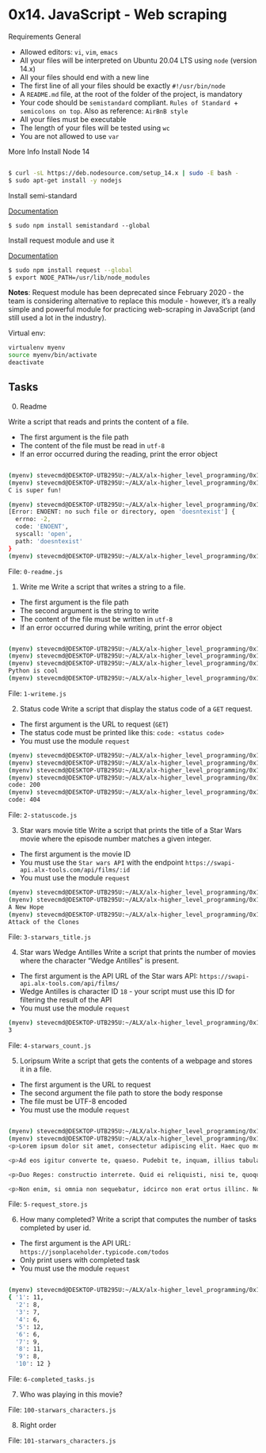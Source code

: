 # 0x14. JavaScript - Web scraping

Requirements
General

- Allowed editors: `vi`, `vim`, `emacs`
- All your files will be interpreted on Ubuntu 20.04 LTS using `node` (version 14.x)
- All your files should end with a new line
- The first line of all your files should be exactly `#!/usr/bin/node`
- A `README.md` file, at the root of the folder of the project, is mandatory
- Your code should be `semistandard` compliant. `Rules of Standard `+ `semicolons on top`. Also as reference: `AirBnB style`
- All your files must be executable
- The length of your files will be tested using `wc`
- You are not allowed to use `var`

More Info
Install Node 14
```sh

$ curl -sL https://deb.nodesource.com/setup_14.x | sudo -E bash -
$ sudo apt-get install -y nodejs
```

Install semi-standard

[Documentation](https://github.com/standard/semistandard)


`$ sudo npm install semistandard --global`

Install request module and use it

[Documentation](https://github.com/request/request)

```sh
$ sudo npm install request --global
$ export NODE_PATH=/usr/lib/node_modules
```

<b>Notes</b>: Request module has been deprecated since February 2020 - the team is considering alternative to replace this module - however, it’s a really simple and powerful module for practicing web-scraping in JavaScript (and still used a lot in the industry).

Virtual env:
```sh
virtualenv myenv
source myenv/bin/activate
deactivate
```

## Tasks
0. Readme

Write a script that reads and prints the content of a file.

* The first argument is the file path
* The content of the file must be read in `utf-8`
* If an error occurred during the reading, print the error object


```sh

(myenv) stevecmd@DESKTOP-UTB295U:~/ALX/alx-higher_level_programming/0x14-javascript-web_scraping$ chmod +x 0-readme.js 
(myenv) stevecmd@DESKTOP-UTB295U:~/ALX/alx-higher_level_programming/0x14-javascript-web_scraping$ ./0-readme.js cisfun
C is super fun!

(myenv) stevecmd@DESKTOP-UTB295U:~/ALX/alx-higher_level_programming/0x14-javascript-web_scraping$ ./0-readme.js doesntexist
[Error: ENOENT: no such file or directory, open 'doesntexist'] {
  errno: -2,
  code: 'ENOENT',
  syscall: 'open',
  path: 'doesntexist'
}
(myenv) stevecmd@DESKTOP-UTB295U:~/ALX/alx-higher_level_programming/0x14-javascript-web_scraping$ semistandard 0-readme.js

```

File: `0-readme.js`

1. Write me 
Write a script that writes a string to a file.

- The first argument is the file path
- The second argument is the string to write
- The content of the file must be written in `utf-8`
- If an error occurred during while writing, print the error object

```sh

(myenv) stevecmd@DESKTOP-UTB295U:~/ALX/alx-higher_level_programming/0x14-javascript-web_scraping$ chmod +x 1-writeme.js 
(myenv) stevecmd@DESKTOP-UTB295U:~/ALX/alx-higher_level_programming/0x14-javascript-web_scraping$ ./1-writeme.js my_file.txt "Python is cool"
(myenv) stevecmd@DESKTOP-UTB295U:~/ALX/alx-higher_level_programming/0x14-javascript-web_scraping$ cat my_file.txt ; echo ""
Python is cool
(myenv) stevecmd@DESKTOP-UTB295U:~/ALX/alx-higher_level_programming/0x14-javascript-web_scraping$ semistandard 1-writeme.js 

```

File: `1-writeme.js`

2. Status code 
Write a script that display the status code of a `GET` request.

- The first argument is the URL to request (`GET`)
- The status code must be printed like this: `code: <status code>`
- You must use the module `request`
```sh
(myenv) stevecmd@DESKTOP-UTB295U:~/ALX/alx-higher_level_programming/0x14-javascript-web_scraping$ sudo npm install request -g
(myenv) stevecmd@DESKTOP-UTB295U:~/ALX/alx-higher_level_programming/0x14-javascript-web_scraping$ chmod +x 2-statuscode.js
(myenv) stevecmd@DESKTOP-UTB295U:~/ALX/alx-higher_level_programming/0x14-javascript-web_scraping$ semistandard 2-statuscode.js
(myenv) stevecmd@DESKTOP-UTB295U:~/ALX/alx-higher_level_programming/0x14-javascript-web_scraping$ ./2-statuscode.js https://alx-intranet.hbtn.io/status
code: 200
(myenv) stevecmd@DESKTOP-UTB295U:~/ALX/alx-higher_level_programming/0x14-javascript-web_scraping$ ./2-statuscode.js https://alx-intranet.hbtn.io/doesnt_exist
code: 404

```


File: `2-statuscode.js`

3. Star wars movie title
Write a script that prints the title of a Star Wars movie where the episode number matches a given integer.

- The first argument is the movie ID
- You must use the `Star wars API` with the endpoint `https://swapi-api.alx-tools.com/api/films/:id`
- You must use the module `request`

```sh
(myenv) stevecmd@DESKTOP-UTB295U:~/ALX/alx-higher_level_programming/0x14-javascript-web_scraping$ semistandard 3-starwars_title.js 
(myenv) stevecmd@DESKTOP-UTB295U:~/ALX/alx-higher_level_programming/0x14-javascript-web_scraping$ ./3-starwars_title.js 1
A New Hope
(myenv) stevecmd@DESKTOP-UTB295U:~/ALX/alx-higher_level_programming/0x14-javascript-web_scraping$ ./3-starwars_title.js 5
Attack of the Clones

```

File: `3-starwars_title.js`

4. Star wars Wedge Antilles
Write a script that prints the number of movies where the character “Wedge Antilles” is present.

- The first argument is the API URL of the Star wars API: `https://swapi-api.alx-tools.com/api/films/`
- Wedge Antilles is character ID `18` - your script must use this ID for filtering the result of the API
- You must use the module `request`

```sh
(myenv) stevecmd@DESKTOP-UTB295U:~/ALX/alx-higher_level_programming/0x14-javascript-web_scraping$ ./4-starwars_count.js https://swapi-api.alx-tools.com/api/films
3

```
File: `4-starwars_count.js`

5. Loripsum
Write a script that gets the contents of a webpage and stores it in a file.

- The first argument is the URL to request
- The second argument the file path to store the body response
- The file must be UTF-8 encoded
- You must use the module `request`
```sh

(myenv) stevecmd@DESKTOP-UTB295U:~/ALX/alx-higher_level_programming/0x14-javascript-web_scraping$ ./5-request_store.js http://loripsum.net/api loripsum
(myenv) stevecmd@DESKTOP-UTB295U:~/ALX/alx-higher_level_programming/0x14-javascript-web_scraping$ cat loripsum
<p>Lorem ipsum dolor sit amet, consectetur adipiscing elit. Haec quo modo conveniant, non sane intellego. Nam memini etiam quae nolo, oblivisci non possum quae volo. Te enim iudicem aequum puto, modo quae dicat ille bene noris. Terram, mihi crede, ea lanx et maria deprimet. Deinde prima illa, quae in congressu solemus: Quid tu, inquit, huc? Hoc etsi multimodis reprehendi potest, tamen accipio, quod dant. </p>

<p>Ad eos igitur converte te, quaeso. Pudebit te, inquam, illius tabulae, quam Cleanthes sane commode verbis depingere solebat. Sic enim censent, oportunitatis esse beate vivere. Quo studio Aristophanem putamus aetatem in litteris duxisse? Aeque enim contingit omnibus fidibus, ut incontentae sint. Ut aliquid scire se gaudeant? Qui enim existimabit posse se miserum esse beatus non erit. Putabam equidem satis, inquit, me dixisse. </p>

<p>Duo Reges: constructio interrete. Quid ei reliquisti, nisi te, quoquo modo loqueretur, intellegere, quid diceret? Quis animo aequo videt eum, quem inpure ac flagitiose putet vivere? Illud non continuo, ut aeque incontentae. Illa videamus, quae a te de amicitia dicta sunt. At ille pellit, qui permulcet sensum voluptate. Tamen aberramus a proposito, et, ne longius, prorsus, inquam, Piso, si ista mala sunt, placet. </p>

<p>Non enim, si omnia non sequebatur, idcirco non erat ortus illinc. Nos cum te, M. Quem si tenueris, non modo meum Ciceronem, sed etiam me ipsum abducas licebit. Apparet statim, quae sint officia, quae actiones. Ergo instituto veterum, quo etiam Stoici utuntur, hinc capiamus exordium. Eadem nunc mea adversum te oratio est. Quid, si etiam iucunda memoria est praeteritorum malorum? Hoc enim constituto in philosophia constituta sunt omnia. </p>

```
File: `5-request_store.js`


6. How many completed?
Write a script that computes the number of tasks completed by user id.

- The first argument is the API URL: `https://jsonplaceholder.typicode.com/todos`
- Only print users with completed task
- You must use the module `request`
```sh

(myenv) stevecmd@DESKTOP-UTB295U:~/ALX/alx-higher_level_programming/0x14-javascript-web_scraping$ ./6-completed_tasks.js https://jsonplaceholder.typicode.com/todos
{ '1': 11,
  '2': 8,
  '3': 7,
  '4': 6,
  '5': 12,
  '6': 6,
  '7': 9,
  '8': 11,
  '9': 8,
  '10': 12 }

```

File: `6-completed_tasks.js`

7. Who was playing in this movie?



File: `100-starwars_characters.js`

8. Right order



File: `101-starwars_characters.js`